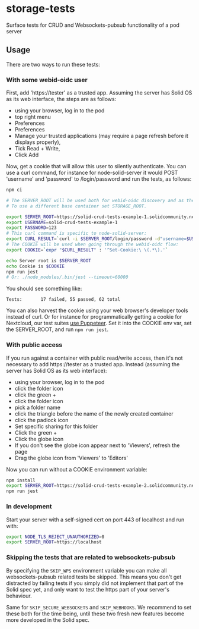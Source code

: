 # storage-tests
Surface tests for CRUD and Websockets-pubsub functionality of a pod server

## Usage

There are two ways to run these tests:

### With some webid-oidc user
First, add 'https://tester' as a trusted app.
Assuming the server has Solid OS as its web interface, the steps are as follows:
* using your browser, log in to the pod
* top right menu
* Preferences
* Preferences
* Manage your trusted applications (may require a page refresh before it displays properly),
* Tick Read + Write,
* Click Add


Now, get a cookie that will allow this user to silently authenticate.
You can use a curl command, for instance for node-solid-server it would
POST 'username' and 'password' to /login/password and run the tests, as follows:

```sh
npm ci

# The SERVER_ROOT will be used both for webid-oidc discovery and as the base container to run the tests against.
# To use a different base container set STORAGE_ROOT.

export SERVER_ROOT=https://solid-crud-tests-example-1.solidcommunity.net
export USERNAME=solid-crud-tests-example-1
export PASSWORD=123
# This curl command is specific to node-solid-server:
export CURL_RESULT=`curl -i $SERVER_ROOT/login/password -d"username=$USERNAME&password=$PASSWORD" | grep Set-Cookie`
# The COOKIE will be used when going through the webid-oidc flow:
export COOKIE=`expr "$CURL_RESULT" : '^Set-Cookie:\ \(.*\).'`

echo Server root is $SERVER_ROOT
echo Cookie is $COOKIE
npm run jest
# Or: ./node_modules/.bin/jest --timeout=60000
```

You should see something like:
```
Tests:       17 failed, 55 passed, 62 total
```

You can also harvest the cookie using your web browser's developer tools instead of curl.
Or for instance for programmatically getting a cookie for Nextcloud, our test suites [use Puppeteer](https://github.com/solid/test-suite/blob/665824a/helpers/cookie/app/index.js#L8).
Set it into the COOKIE env var, set the SERVER_ROOT, and run `npm run jest`.

### With public access
If you run against a container with public read/write access, then it's not
necessary to add https://tester as a trusted app. Instead (assuming the server
has Solid OS as its web interface):
* using your browser, log in to the pod
* click the folder icon
* click the green +
* click the folder icon
* pick a folder name
* click the triangle before the name of the newly created container
* click the padlock icon
* Set specific sharing for this folder
* Click the green +
* Click the globe icon
* If you don't see the globe icon appear next to 'Viewers', refresh the page
* Drag the globe icon from 'Viewers' to 'Editors'

Now you can run without a COOKIE environment variable:
```sh
npm install
export SERVER_ROOT=https://solid-crud-tests-example-2.solidcommunity.net/test-folder/
npm run jest
```

### In development
Start your server with a self-signed cert on port 443 of localhost and run with:
```sh
export NODE_TLS_REJECT_UNAUTHORIZED=0
export SERVER_ROOT=https://localhost
```

### Skipping the tests that are related to websockets-pubsub
By specifying the `SKIP_WPS` environment variable you can make
all websockets-pubsub related tests be skipped. This means you
don't get distracted by failing tests if you simply did not implement
that part of the Solid spec yet, and only want to test the https part of
your server's behaviour.

Same for `SKIP_SECURE_WEBSOCKETS` and `SKIP_WEBHOOKS`. We recommend to set these
both for the time being, until these two fresh new features become more developed
in the Solid spec.